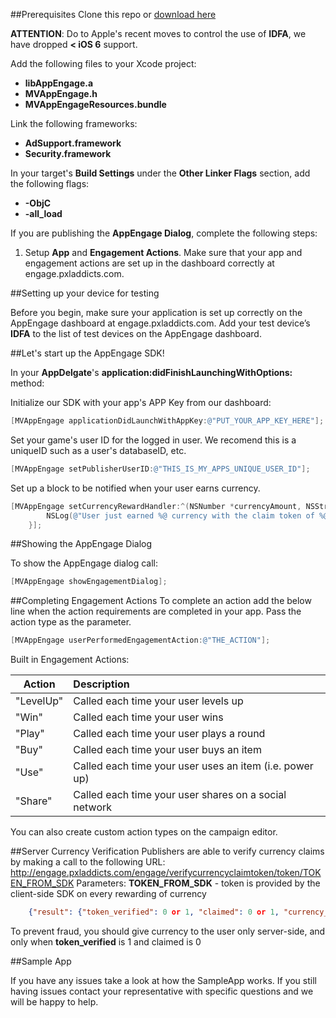##Prerequisites
Clone this repo or [download here](https://github.com/midversestudios/AppEngage/archive/master.zip)

**ATTENTION**: Do to Apple's recent moves to control the use of **IDFA**, we have dropped **< iOS 6** support. 

Add the following files to your Xcode project:
+ **libAppEngage.a** 
+ **MVAppEngage.h**
+ **MVAppEngageResources.bundle**


Link the following frameworks:
+ **AdSupport.framework**  
+ **Security.framework**
 


In your target's **Build Settings** under the **Other Linker Flags** section, add the following flags:
+ **-ObjC**
+ **-all_load**
 
If you are publishing the **AppEngage Dialog**, complete the following steps:

1.	Setup **App** and **Engagement Actions**.  Make sure that your app and engagement actions are set up in the dashboard correctly at engage.pxladdicts.com.

##Setting up your device for testing 

Before you begin, make sure your application is set up correctly on the AppEngage dashboard at engage.pxladdicts.com. Add your test device’s **IDFA** to the list of test devices on the AppEngage dashboard. 


##Let's start up the AppEngage SDK!


In your **AppDelgate**'s **application:didFinishLaunchingWithOptions:** method:

Initialize our SDK with your app's APP Key from our dashboard: 
```objective-c
[MVAppEngage applicationDidLaunchWithAppKey:@"PUT_YOUR_APP_KEY_HERE"];
```

Set your game's user ID for the logged in user.  We recomend this is a uniqueID such as a user's databaseID, etc.
```objective-c
[MVAppEngage setPublisherUserID:@"THIS_IS_MY_APPS_UNIQUE_USER_ID"];
```

Set up a block to be notified when your user earns currency.
```objective-c
[MVAppEngage setCurrencyRewardHandler:^(NSNumber *currencyAmount, NSString *currencyClaimToken){
        NSLog(@"User just earned %@ currency with the claim token of %@", currencyAmount, currencyClaimToken);
    }];
```

##Showing the AppEngage Dialog

To show the AppEngage dialog call:
```objective-c
[MVAppEngage showEngagementDialog];
```

##Completing Engagement Actions
To complete an action add the below line when the action requirements are completed in your app. Pass the action type as the parameter.

```objective-c
[MVAppEngage userPerformedEngagementAction:@"THE_ACTION"];
```
	
Built in Engagement Actions:

| Action        | Description   |
| ------------- |:------------- |
| "LevelUp"     | Called each time your user levels up |
| "Win"      | Called each time your user wins      |
| "Play" |  Called each time your user plays a round      |
| "Buy" | Called each time your user buys an item      |
| "Use" | Called each time your user uses an item (i.e. power up)     |
| "Share" | Called each time your user shares on a social network     |

You can also create custom action types on the campaign editor.


##Server Currency Verification
Publishers are able to verify currency claims by making a call to the following URL:
	http://engage.pxladdicts.com/engage/verifycurrencyclaimtoken/token/TOKEN_FROM_SDK
	Parameters:
	**TOKEN_FROM_SDK** - token is provided by the client-side SDK on every rewarding of currency

```json
	{"result": {"token_verified": 0 or 1, "claimed": 0 or 1, "currency_amount":0 or more}}
```

To prevent fraud, you should give currency to the user only server-side, and only when **token_verified** is 1 and claimed is 0

##Sample App

If you have any issues take a look at how the SampleApp works. If you still having issues contact your representative with specific questions and we will be happy to help.
